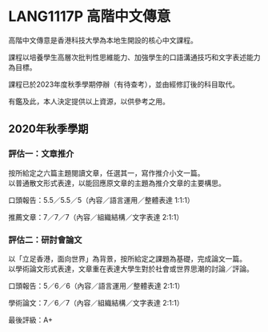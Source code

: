 # LANG1117P 高階中文傳意
高階中文傳意是香港科技大學為本地生開設的核心中文課程。

課程以培養學生高層次批判性思維能力、加強學生的口語溝通技巧和文字表述能力為目標。

課程已於2023年度秋季學期停辦（有待查考），並由經修訂後的科目取代。

有鑑及此，本人決定提供以上資源，以供參考之用。

## 2020年秋季學期

### 評估一：文章推介

按所給定之六篇主題閱讀文章，任選其一，寫作推介小文一篇。<br>以普通散文形式表達，以能回應原文章的主題為推介文章的主要構思。

口頭報告：5.5／5.5／5（內容／語言運用／整體表達 1:1:1）

推薦文章：7／7／7（內容／組織結構／文字表達 2:1:1）

### 評估二：研討會論文

以「立足香港，面向世界」為背景，按所給定之課題為基礎，完成論文一篇。<br>以學術論文形式表達，文章重在表達大學生對於社會或世界思潮的討論／評論。

口頭報告：5／6／6（內容／語言運用／整體表達 2:1:1）

學術論文：7／6／7（內容／組織結構／文字表達 2:1:1）

最後評級：A+
